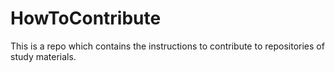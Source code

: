 # HowToContribute
This is a repo which contains the instructions to contribute to repositories of study materials.

